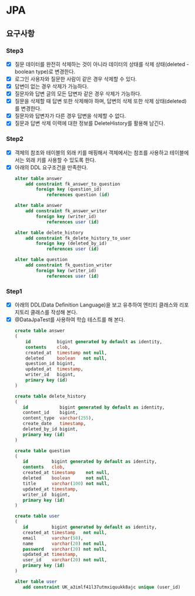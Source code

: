 # JPA

## 요구사항

### Step3
 - [x] 질문 데이터를 완전히 삭제하는 것이 아니라 데이터의 상태를 삭제 상태(deleted - boolean type)로 변경한다.
 - [x] 로그인 사용자와 질문한 사람이 같은 경우 삭제할 수 있다.
 - [x] 답변이 없는 경우 삭제가 가능하다.
 - [x] 질문자와 답변 글의 모든 답변자 같은 경우 삭제가 가능하다.
 - [x] 질문을 삭제할 때 답변 또한 삭제해야 하며, 답변의 삭제 또한 삭제 상태(deleted)를 변경한다.
 - [x] 질문자와 답변자가 다른 경우 답변을 삭제할 수 없다.
 - [x] 질문과 답변 삭제 이력에 대한 정보를 DeleteHistory를 활용해 남긴다.

### Step2
 - [x] 객체의 참조와 테이블의 외래 키를 매핑해서 객체에서는 참조를 사용하고 테이블에서는 외래 키를 사용할 수 있도록 한다.
 - [x] 아래의 DDL 요구조건을 만족한다.
   ```sql
   alter table answer
       add constraint fk_answer_to_question
           foreign key (question_id)
               references question (id)
   
   alter table answer
       add constraint fk_answer_writer
           foreign key (writer_id)
               references user (id)
   
   alter table delete_history
       add constraint fk_delete_history_to_user
           foreign key (deleted_by_id)
               references user (id)
   
   alter table question
       add constraint fk_question_writer
           foreign key (writer_id)
               references user (id) 
   ```
### Step1
 - [x] 아래의 DDL(Data Definition Language)을 보고 유추하여 엔티티 클래스와 리포지토리 클래스를 작성해 본다.
 - [x] @DataJpaTest를 사용하여 학습 테스트를 해 본다.
    ```sql
    create table answer
    (
        id          bigint generated by default as identity,
        contents    clob,
        created_at  timestamp not null,
        deleted     boolean   not null,
        question_id bigint,
        updated_at  timestamp,
        writer_id   bigint,
        primary key (id)
    )
   
   create table delete_history
   (
       id            bigint generated by default as identity,
       content_id    bigint,
       content_type  varchar(255),
       create_date   timestamp,
       deleted_by_id bigint,
       primary key (id)
   )
   
   create table question
   (
       id         bigint generated by default as identity,
       contents   clob,
       created_at timestamp    not null,
       deleted    boolean      not null,
       title      varchar(100) not null,
       updated_at timestamp,
       writer_id  bigint,
       primary key (id)
   )
   
   create table user
   (
       id         bigint generated by default as identity,
       created_at timestamp   not null,
       email      varchar(50),
       name       varchar(20) not null,
       password   varchar(20) not null,
       updated_at timestamp,
       user_id    varchar(20) not null,
       primary key (id)
   )
   
   alter table user
       add constraint UK_a3imlf41l37utmxiquukk8ajc unique (user_id)
    ```